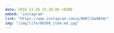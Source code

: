 ```yaml
---
date: 2016-11-26 15:20:09 +0200
embed: "instagram"
link: "https://www.instagram.com/p/BNRlJdaANtW/"
img: "/img/life/00300_item.md.jpg"
---
```

